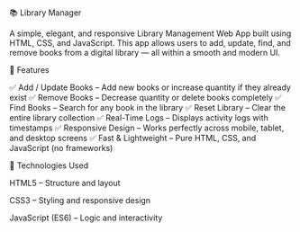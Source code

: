 📚 Library Manager

A simple, elegant, and responsive Library Management Web App built using HTML, CSS, and JavaScript.
This app allows users to add, update, find, and remove books from a digital library — all within a smooth and modern UI.

🌟 Features

✅ Add / Update Books – Add new books or increase quantity if they already exist
✅ Remove Books – Decrease quantity or delete books completely
✅ Find Books – Search for any book in the library
✅ Reset Library – Clear the entire library collection
✅ Real-Time Logs – Displays activity logs with timestamps
✅ Responsive Design – Works perfectly across mobile, tablet, and desktop screens
✅ Fast & Lightweight – Pure HTML, CSS, and JavaScript (no frameworks)


🧩 Technologies Used

HTML5 – Structure and layout

CSS3 – Styling and responsive design

JavaScript (ES6) – Logic and interactivity
